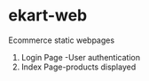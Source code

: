 # ekart-web
Ecommerce static webpages
1) Login Page -User authentication
2) Index Page-products displayed 
